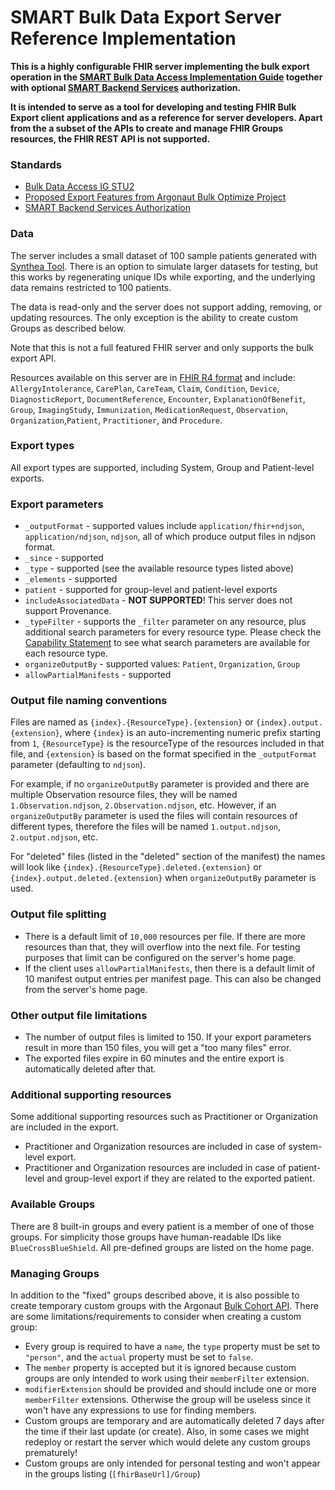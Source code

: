 # SMART Bulk Data Export Server Reference Implementation


**This is a highly configurable FHIR server implementing the bulk export operation in the [SMART Bulk Data Access Implementation Guide](https://hl7.org/fhir/uv/bulkdata/) together with optional [SMART Backend Services](https://www.hl7.org/fhir/smart-app-launch/backend-services.html) authorization.**

**It is intended to serve as a tool for developing and testing FHIR Bulk Export client applications and as a reference for server developers. Apart from the a subset of the APIs to create and manage FHIR Groups resources, the FHIR REST API is not supported.**

### Standards

- [Bulk Data Access IG STU2](https://hl7.org/fhir/uv/bulkdata/STU2/)
- [Proposed Export Features from Argonaut Bulk Optimize Project](https://build.fhir.org/ig/HL7/bulk-data/branches/argo24/export.html)
- [SMART Backend Services Authorization](https://www.hl7.org/fhir/smart-app-launch/backend-services.html)

### Data
The server includes a small dataset of 100 sample patients generated with [Synthea Tool](https://github.com/synthetichealth/synthea/wiki/Basic-Setup-and-Running). There is an option  to simulate larger datasets for testing, but this works by regenerating unique IDs while exporting, and the underlying data remains restricted to 100 patients. 

The data is read-only and the server does not support adding, removing, or updating resources. The only exception is the ability to create custom Groups as described below.

Note that this is not a full featured FHIR server and only supports the bulk export API.

Resources available on this server are in [FHIR R4 format](https://hl7.org/fhir/R4/resourcelist.html) and include: `AllergyIntolerance`, `CarePlan`, `CareTeam`, `Claim`, `Condition`, `Device`, `DiagnosticReport`, `DocumentReference`, `Encounter`, `ExplanationOfBenefit`, `Group`, `ImagingStudy`, `Immunization`, `MedicationRequest`, `Observation`, `Organization`,`Patient`, `Practitioner`, and `Procedure`.

### Export types
All export types are supported, including System, Group and Patient-level exports.

### Export parameters
- `_outputFormat` - supported values include `application/fhir+ndjson`, `application/ndjson`, `ndjson`, all of which produce output files in ndjson format.
- `_since` - supported
- `_type` - supported (see the available resource types listed above)
- `_elements` - supported
- `patient` - supported for group-level and patient-level exports
- `includeAssociatedData` - **NOT SUPPORTED**! This server does not support Provenance.
- `_typeFilter` - supports the `_filter` parameter on any resource, plus additional search parameters for every resource type. Please check the [Capability Statement](https://bulk-data.smarthealthit.org/fhir/metadata) to see what search parameters are available for each resource type.
- `organizeOutputBy` - supported values: `Patient`, `Organization`, `Group`
- `allowPartialManifests` - supported

### Output file naming conventions
Files are named as `{index}.{ResourceType}.{extension}` or `{index}.output.{extension}`, where `{index}` is an auto-incrementing numeric prefix starting from `1`, `{ResourceType}` is the resourceType of the resources included in that file, and `{extension}` is based on the format  specified in the `_outputFormat` parameter (defaulting to `ndjson`).

For example, if no `organizeOutputBy` parameter is provided and there are multiple Observation resource files, they will be named `1.Observation.ndjson`, `2.Observation.ndjson`, etc. However, if an `organizeOutputBy` parameter is used the files will contain resources of different types, therefore the files will be named `1.output.ndjson`, `2.output.ndjson`, etc.

For "deleted" files (listed in the "deleted" section of the manifest) the names will look like `{index}.{ResourceType}.deleted.{extension}` or `{index}.output.deleted.{extension}` when `organizeOutputBy` parameter is used.

### Output file splitting
- There is a default limit of `10,000` resources per file. If there are more resources than that, they will overflow into the next file. For testing purposes that limit can be configured on the server's home page.
- If the client uses `allowPartialManifests`, then there is a default limit of 10 manifest output entries per manifest page. This can also be changed from the server's home page.

### Other output file limitations
- The number of output files is limited to 150. If your export parameters result in more than 150 files, you will get a "too many files" error.
- The exported files expire in 60 minutes and the entire export is automatically deleted after that.

### Additional supporting resources
Some additional supporting resources such as Practitioner or Organization are included in the export.
- Practitioner and Organization resources are included in case of system-level export.
- Practitioner and Organization resources are included in case of patient-level and group-level export if they are related to the exported patient.

### Available Groups
There are 8 built-in groups and every patient is a member of one of those groups. For simplicity those groups have human-readable IDs like `BlueCrossBlueShield`. All pre-defined groups are listed on the home page.

### Managing Groups
In addition to the "fixed" groups described above, it is also possible to create temporary custom groups with the Argonaut [Bulk Cohort API](https://build.fhir.org/ig/HL7/bulk-data/branches/argo24/group.html#bulk-cohort-api). There are some limitations/requirements to consider when creating a custom group:
- Every group is required to have a `name`, the `type` property must be set to `"person"`, and the `actual` property must be set to `false`.
- The `member` property is accepted but it is ignored because custom groups are only intended to work using their `memberFilter` extension.
- `modifierExtension` should be provided and should include one or more `memberFilter` extensions. Otherwise the group will be useless since it won't have any expressions to use for finding members.
- Custom groups are temporary and are automatically deleted 7 days after the time if their last update (or create). Also, in some cases we might redeploy or restart the server which would delete any custom groups prematurely!
- Custom groups are only intended for personal testing and won't appear in the groups listing (`[fhirBaseUrl]/Group`)
